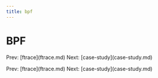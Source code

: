```yaml
---
title: bpf
---
```


# BPF

Prev: \[ftrace](ftrace.md) Next:
\[case-study](case-study.md)

Prev: \[ftrace](ftrace.md) Next:
\[case-study](case-study.md)

